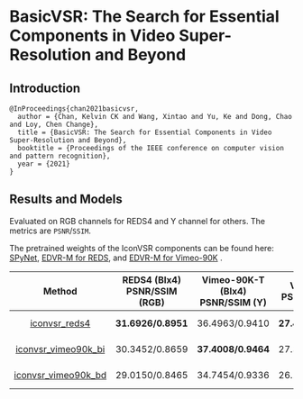 # BasicVSR: The Search for Essential Components in Video Super-Resolution and Beyond

## Introduction

<!-- [ALGORITHM] -->

```
@InProceedings{chan2021basicvsr,
  author = {Chan, Kelvin CK and Wang, Xintao and Yu, Ke and Dong, Chao and Loy, Chen Change},
  title = {BasicVSR: The Search for Essential Components in Video Super-Resolution and Beyond},
  booktitle = {Proceedings of the IEEE conference on computer vision and pattern recognition},
  year = {2021}
}
```

## Results and Models

Evaluated on RGB channels for REDS4 and Y channel for others. The metrics are `PSNR`/`SSIM`.

The pretrained weights of the IconVSR components can be found here: [SPyNet](https://download.openmmlab.com/mmediting/restorers/basicvsr/spynet_20210409-c6c1bd09.pth), [EDVR-M for REDS](https://download.openmmlab.com/mmediting/restorers/iconvsr/edvrm_reds_20210413-3867262f.pth), and [EDVR-M for Vimeo-90K](https://download.openmmlab.com/mmediting/restorers/iconvsr/edvrm_vimeo90k_20210413-e40e99a8.pth)    .


|                                                            Method                                                           | REDS4 (BIx4)<br>PSNR/SSIM (RGB) | Vimeo-90K-T (BIx4)<br>PSNR/SSIM (Y) | Vid4 (BIx4)<br>PSNR/SSIM (Y) | UDM10 (BDx4)<br>PSNR/SSIM (Y) | Vimeo-90K-T (BDx4)<br>PSNR/SSIM (Y) | Vid4 (BDx4)<br>PSNR/SSIM (Y) |                                                                                                             Download                                                                                                            |
|:---------------------------------------------------------------------------------------------------------------------------:|:-------------------------------:|:-----------------------------------:|:----------------------------:|:-----------------------------:|:-----------------------------------:|:----------------------------:|:-------------------------------------------------------------------------------------------------------------------------------------------------------------------------------------------------------------------------------:|
|        [iconvsr_reds4](https://github.com/open-mmlab/mmediting/blob/master/configs/restorers/iconvsr/iconvsr_reds.py)       |        **31.6926/0.8951**       |            36.4963/0.9410           |      **27.4350/0.8334**      |         35.3336/0.9463        |            34.4626/0.9280           |        25.2045/0.7721        |       [model](https://download.openmmlab.com/mmediting/restorers/iconvsr/iconvsr_reds4_20210413-74343d4f.pth) \| [log](https://download.openmmlab.com/mmediting/restorers/iconvsr/iconvsr_reds4_20210413_222735.log.json)       |
| [iconvsr_vimeo90k_bi](https://github.com/open-mmlab/mmediting/blob/master/configs/restorers/iconvsr/iconvsr_vimeo90k_bi.py) |          30.3452/0.8659         |          **37.4008/0.9464**         |        27.3738/0.8274        |         34.2639/0.9388        |            34.6193/0.9293           |        24.6648/0.7480        | [model](https://download.openmmlab.com/mmediting/restorers/iconvsr/iconvsr_vimeo90k_bi_20210413-ba2ffd72.pth) \| [log](https://download.openmmlab.com/mmediting/restorers/iconvsr/iconvsr_vimeo90k_bi_20210413_222757.log.json) |
| [iconvsr_vimeo90k_bd](https://github.com/open-mmlab/mmediting/blob/master/configs/restorers/iconvsr/iconvsr_vimeo90k_bd.py) |          29.0150/0.8465         |            34.7454/0.9336           |        26.2763/0.8006        |       **39.9403/0.8006**      |          **37.7794/0.9513**         |      **28.1916/0.8592**      | [model](https://download.openmmlab.com/mmediting/restorers/iconvsr/iconvsr_vimeo90k_bd_20210414-292a63ac.pth) \| [log](https://download.openmmlab.com/mmediting/restorers/iconvsr/iconvsr_vimeo90k_bd_20210414_084128.log.json) |

